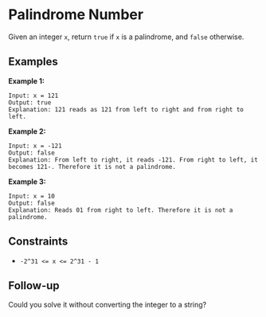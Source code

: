 # Palindrome Number

Given an integer `x`, return `true` if `x` is a palindrome, and `false` otherwise.

## Examples

**Example 1:**
```
Input: x = 121
Output: true
Explanation: 121 reads as 121 from left to right and from right to left.
```

**Example 2:**
```
Input: x = -121
Output: false
Explanation: From left to right, it reads -121. From right to left, it becomes 121-. Therefore it is not a palindrome.
```

**Example 3:**
```
Input: x = 10
Output: false
Explanation: Reads 01 from right to left. Therefore it is not a palindrome.
```

## Constraints

- `-2^31 <= x <= 2^31 - 1`

## Follow-up
Could you solve it without converting the integer to a string?